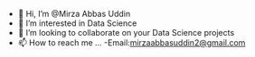 - 👋 Hi, I’m @Mirza Abbas Uddin
- 👀 I’m interested in Data Science
- 💞️ I’m looking to collaborate on your Data Science projects
- 📫 How to reach me ...
-Email:mirzaabbasuddin2@gmail.com 

<!---
mirzaaa101/mirzaaa101 is a ✨ special ✨ repository because its `README.md` (this file) appears on your GitHub profile.
You can click the Preview link to take a look at your changes.
--->
